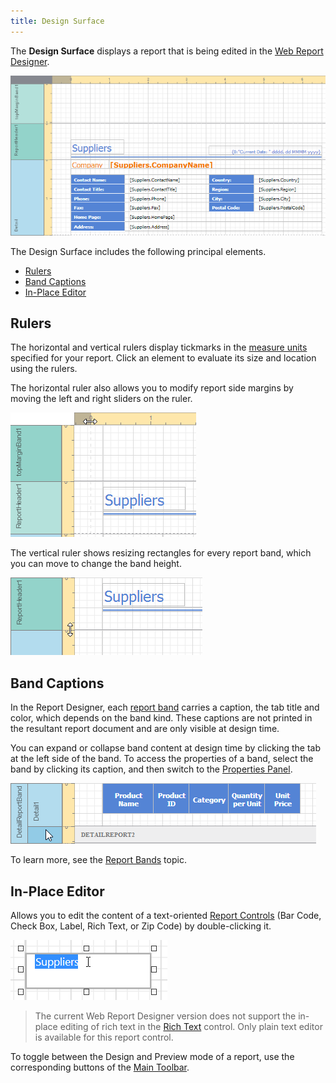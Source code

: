 ```yaml
---
title: Design Surface
---
```

The **Design Surface** displays a report that is being edited in the [Web Report Designer](../../../../interface-elements-for-web/articles/report-designer.md).

![web-designer-surface](../../../images/Img24600.png)

The Design Surface includes the following principal elements.
* [Rulers](#rulers)
* [Band Captions](#bandcaptions)
* [In-Place Editor](#inplaceeditor)

## <a name="rulers"/>Rulers
The horizontal and vertical rulers display tickmarks in the [measure units](../../../../interface-elements-for-web/articles/report-designer/creating-reports/basic-operations/change-measurement-units-of-a-report.md) specified for your report. Click an element to evaluate its size and location using the rulers.

The horizontal ruler also allows you to modify report side margins by moving the left and right sliders on the ruler.

![web-designer-surface-horizontal-ruler](../../../images/Img24593.png)

The vertical ruler shows resizing rectangles for every report band, which you can move to change the band height.

![web-designer-surface-vertical-ruler](../../../images/Img24594.png)

## <a name="bandcaptions"/>Band Captions
In the Report Designer, each [report band](../../../../interface-elements-for-web/articles/report-designer/report-elements/report-bands.md) carries a caption, the tab title and color, which depends on the band kind. These captions are not printed in the resultant report document and are only visible at design time.

You can expand or collapse band content at design time by clicking the tab at the left side of the band. To access the properties of a band, select the band by clicking its caption, and then switch to the [Properties Panel](../../../../interface-elements-for-web/articles/report-designer/interface-elements/properties-panel.md).

![web-designer-surface-band](../../../images/Img24598.png)

To learn more, see the [Report Bands](../../../../interface-elements-for-web/articles/report-designer/report-elements/report-bands.md) topic.

## <a name="inplaceeditor"/>In-Place Editor
Allows you to edit the content of a text-oriented [Report Controls](../../../../interface-elements-for-web/articles/report-designer/report-elements/report-controls.md) (Bar Code, Check Box, Label, Rich Text, or Zip Code) by double-clicking it.

![web-designer-surface-in-place-editor](../../../images/Img24599.png)

> The current Web Report Designer version does not support the in-place editing of rich text in the [Rich Text](../../../../interface-elements-for-web/articles/report-designer/report-elements/report-controls.md) control. Only plain text editor is available for this report control.

To toggle between the Design and Preview mode of a report, use the corresponding buttons of the [Main Toolbar](../../../../interface-elements-for-web/articles/report-designer/interface-elements/main-toolbar.md).